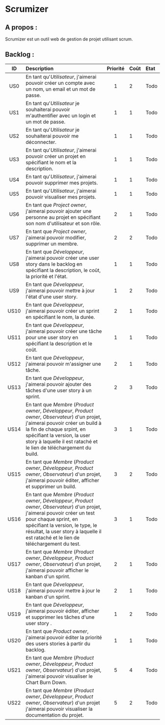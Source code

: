 Scrumizer
=========

A propos :
----------
Scrumizer est un outil web de gestion de projet utilisant scrum.

Backlog :
---------

|ID |Description|Priorité|Coût|Etat|
|:-:|:----------|:------:|:---|:---|
|US0|En tant qu'*Utilisateur*, j'aimerai pouvoir créer un compte avec un nom, un email et un mot de passe.|1|2|Todo|
|US1|En tant qu'*Utilisateur* je souhaiterai pouvoir m'authentifier avec un login et un mot de passe.|1|1|Todo|
|US2|En tant qu'*Utilisateur* je souhaiterai pouvoir me déconnecter.|1|1|Todo|
|US3|En tant qu'*Utilisateur*, j'aimerai pouvoir créer un projet en spécifiant le nom et la description.|1|1|Todo|
|US4|En tant qu'*Utilisateur*, j'aimerai pouvoir supprimer mes projets.|1|1|Todo|
|US5|En tant qu'*Utilisateur*, j'aimerai pouvoir visualiser mes projets.|1|1|Todo|
|US6|En tant que *Project owner*, j'aimerai pouvoir ajouter une personne au projet en spécifiant son nom d'utilisateur et son rôle.|2|1|Todo|
|US7|En tant que *Project owner*, j'aimerai pouvoir modifier, supprimer un membre.|2|2|Todo|
|US8|En tant que *Développeur*, j'aimerai pouvoir créer une user story dans le backlog en spécifiant la description, le coût, la priorité et l'état.|1|1|Todo|
|US9|En tant que *Développeur*, j'aimerai pouvoir mettre à jour l'état d'une user story.|1|2|Todo|
|US10|En tant que *Développeur*, j'aimerai pouvoir créer un sprint en spécifiant le nom, la durée.|2|1|Todo|
|US11|En tant que *Développeur*, j'aimerai pouvoir créer une tâche pour une user story en spécifiant la description et le coût.|1|1|Todo|
|US12|En tant que *Développeur*, j'aimerai pouvoir m'assigner une tâche.|2|1|Todo|
|US13|En tant que *Développeur*, j'aimerai pouvoir ajouter des tâches d'une user story à un sprint.|2|3|Todo|
|US14|En tant que *Membre* (*Product owner*, *Développeur*, *Product owner*, *Observateur*) d'un projet, j'aimerai pouvoir créer un build à la fin de chaque srpint, en spécifiant la version, la user story à laquelle il est rataché et le lien de téléchargement du build.|3|1|Todo|
|US15|En tant que *Membre* (*Product owner*, *Développeur*, *Product owner*, *Observateur*) d'un projet, j'aimerai pouvoir éditer, afficher et supprimer un build.|3|2|Todo|
|US16|En tant que *Membre* (*Product owner*, *Développeur*, *Product owner*, *Observateur*) d'un projet, j'aimerai pouvoir créer un test pour chaque sprint, en spécifiant la version, le type, le résultat, la user story à laquelle il est rataché et le lien de téléchargement du test.|3|1|Todo|
|US17|En tant que *Membre* (*Product owner*, *Développeur*, *Product owner*, *Observateur*) d'un projet, j'aimerai pouvoir afficher le kanban d'un sprint.|2|1|Todo|
|US18|En tant que *Développeur*, j'aimerai pouvoir mettre à jour le kanban d'un sprint.|2|1|Todo|
|US19|En tant que *Développeur*, j'aimerai pouvoir éditer, afficher et supprimer les tâches d'une user story .|1|2|Todo|
|US20|En tant que *Product owner*, j'aimerai pouvoir éditer la priorité des users stories à partir du backlog.|1|1|Todo|
|US21|En tant que *Membre* (*Product owner*, *Développeur*, *Product owner*, *Observateur*) d'un projet, j'aimerai pouvoir visualiser le Chart Burn Down.|5|4|Todo|
|US22|En tant que *Membre* (*Product owner*, *Développeur*, *Product owner*, *Observateur*) d'un projet j'aimerai pouvoir visualiser la documentation du projet.|5|2|Todo|

